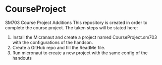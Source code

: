 # CourseProject
SM703 Course Project Additions
This repository is created in order to complete the course project.
The taken steps will be stated here: 

1. Install the Micranaut and create a project named CourseProject.sm703 with the configurations of the handson.
2. Create a GitHub repo and fill the ReadMe file.
3. Run micronaut to create a new project with the same config of the handouts
